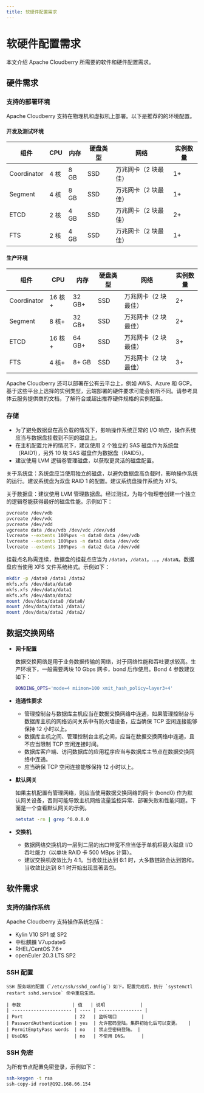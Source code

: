 ```yaml
---
title: 软硬件配置需求
---
```


# 软硬件配置需求

本文介绍 Apache Cloudberry 所需要的软件和硬件配置需求。

## 硬件需求

### 支持的部署环境

Apache Cloudberry 支持在物理机和虚拟机上部署。以下是推荐的的环境配置。

#### 开发及测试环境

| 组件    | CPU  | 内存 | 硬盘类型 | 网络                 | 实例数量 |
| ------- | ---- | ---- | -------- | -------------------- | -------- |
| Coordinator  | 4 核 | 8 GB | SSD      | 万兆网卡（2 块最佳） | 1+       |
| Segment | 4 核 | 8 GB | SSD      | 万兆网卡（2 块最佳） | 1+       |
| ETCD    | 2 核 | 4 GB | SSD      | 万兆网卡（2 块最佳） | 2+       |
| FTS     | 2 核 | 4 GB | SSD      | 万兆网卡（2 块最佳） | 1+       |

#### 生产环境

| 组件    | CPU    | 内存   | 硬盘类型 | 网络                 | 实例数量 |
| ------- | ------ | ------ | -------- | -------------------- | -------- |
| Coordinator  | 16 核+ | 32 GB+ | SSD      | 万兆网卡（2 块最佳） | 2+       |
| Segment | 8 核+  | 32 GB+ | SSD      | 万兆网卡（2 块最佳） | 2+       |
| ETCD    | 16 核+ | 64 GB+ | SSD      | 万兆网卡（2 块最佳） | 3+       |
| FTS     | 4 核+  | 8+ GB   | SSD      | 万兆网卡（2 块最佳） | 3+       |

Apache Cloudberry 还可以部署在公有云平台上，例如 AWS、Azure 和 GCP。基于这些平台上选择的实例类型，云端部署的硬件要求可能会有所不同。请参考具体云服务提供商的文档，了解符合或超出推荐硬件规格的实例配置。

### 存储

- 为了避免数据盘在高负载的情况下，影响操作系统正常的 I/O 响应，操作系统应当与数据盘挂载到不同的磁盘上。
- 在主机配置允许的情况下，建议使用 2 个独立的 SAS 磁盘作为系统盘（RAID1），另外 10 块 SAS 磁盘作为数据盘（RAID5）。 
- 建议使用 LVM 逻辑卷管理磁盘，以获取更灵活的磁盘配置。

关于系统盘：系统盘应当使用独立的磁盘，以避免数据盘高负载时，影响操作系统的运行。建议系统盘为双盘 RAID 1 的配置。建议系统盘操作系统为 XFS。

关于数据盘：建议使用 LVM 管理数据盘。经过测试，为每个物理卷创建一个独立的逻辑卷能获得最好的磁盘性能。示例如下：

```bash
pvcreate /dev/vdb
pvcreate /dev/vdc
pvcreate /dev/vdd
vgcreate data /dev/vdb /dev/vdc /dev/vdd
lvcreate --extents 100%pvs -n data0 data /dev/vdb
lvcreate --extents 100%pvs -n data1 data /dev/vdc
lvcreate --extents 100%pvs -n data2 data /dev/vdd 
```

挂载点名称需连续，数据盘的挂载点应当为 `/data0`，`/data1`，...，`/dataN`。数据盘应当使用 XFS 文件系统格式。示例如下：

```bash
mkdir -p /data0 /data1 /data2
mkfs.xfs /dev/data/data0
mkfs.xfs /dev/data/data1
mkfs.xfs /dev/data/data2
mount /dev/data/data0 /data0/
mount /dev/data/data1 /data1/
mount /dev/data/data2 /data2/ 
```

## 数据交换网络

- **网卡配置**

    数据交换网络是用于业务数据传输的网络，对于网络性能和吞吐要求较高。生产环境下，一般需要两块 10 Gbps 网卡，bond 后作使用。Bond 4 参数建议如下：

    ```bash
    BONDING_OPTS='mode=4 miimon=100 xmit_hash_policy=layer3+4'
    ```

- **连通性要求**

    - 管理控制台与数据库主机应当在数据交换网络中连通，如果管理控制台与数据库主机的网络访问关系中有防火墙设备，应当确保 TCP 空闲连接能够保持 12 小时以上。
    - 数据库主机之间、管理控制台主机之间，应当在数据交换网络中连通，且不应当限制 TCP 空闲连接时间。
    - 数据库客户端、访问数据库的应用程序应当与数据库主节点在数据交换网络中连通。
    -  应当确保 TCP 空闲连接能够保持 12 小时以上。

- **默认网关**

    如果主机配置有管理网络，则应当使用数据交换网络的网卡 (bond0) 作为默认网关设备，否则可能导致主机网络流量监控异常、部署失败和性能问题。下面是一个查看默认网关的示例。

    ```bash
    netstat -rn | grep ^0.0.0.0
    ```

- **交换机**

    - 数据网络交换机的一层到二层的出口带宽不应当低于单机柜最大磁盘 I/O 吞吐能力（以单块 RAID 卡 500 MBps 计算）。
    - 建议交换机收敛比为 4:1。当收敛比达到 6:1 时，大多数链路会达到饱和。当收敛比达到 8:1 时开始出现显著丢包。 

## 软件需求

### 支持的操作系统

Apache Cloudberry 支持操作系统包括：

- Kylin V10 SP1 或 SP2
- 中标麒麟 V7update6
- RHEL/CentOS 7.6+
- openEuler 20.3 LTS SP2

### SSH 配置

    SSH 服务端的配置（`/etc/ssh/sshd_config`）如下。配置完成后，执行 `systemctl restart sshd.service` 命令重启生效。

    | 参数                   | 值   | 说明             |
    | ---------------------- | ---- | ---------------- |
    | Port                   | 22   | 监听端口         |
    | PasswordAuthentication | yes  | 允许密码登陆。集群初始化后可以变更。   |
    | PermitEmptyPass words  | no   | 禁止空密码登陆。 |
    | UseDNS                 | no   | 不使用 DNS。     |

### SSH 免密

为所有节点配置免密登录，示例如下：

```bash
ssh-keygen -t rsa
ssh-copy-id root@192.168.66.154 
```

